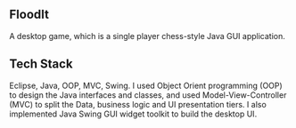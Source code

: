## FloodIt

A desktop game, which is a single player chess-style Java GUI application. 

## Tech Stack 

Eclipse, Java, OOP, MVC, Swing.
I used Object Orient programming (OOP) to design the Java interfaces and classes, and used Model-View-Controller (MVC) to split the Data, business logic and UI presentation tiers. I also implemented Java Swing GUI widget toolkit to build the desktop UI.
